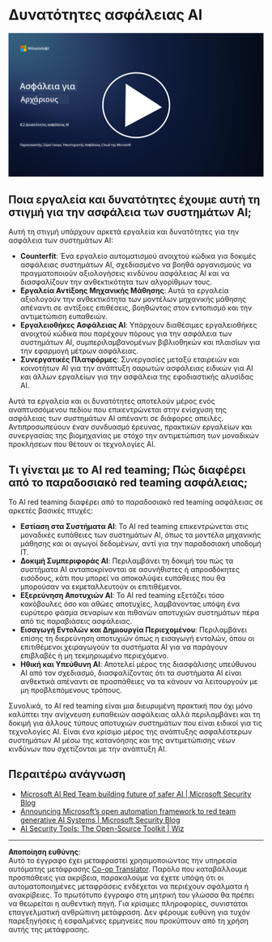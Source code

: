 <!--
CO_OP_TRANSLATOR_METADATA:
{
  "original_hash": "b6bb7175672298d1e2f73ba7e0006f95",
  "translation_date": "2025-09-03T21:35:50+00:00",
  "source_file": "8.2 AI security capabilities.md",
  "language_code": "el"
}
-->
# Δυνατότητες ασφάλειας AI

[![Παρακολουθήστε το βίντεο](../../translated_images/8-2_placeholder.bc988ce5dff1726a8b6f8c00b1250865ca23d02aa5cb11fb879ed1194702c99a.el.png)](https://learn-video.azurefd.net/vod/player?id=e0a6f844-d884-4f76-99bd-4ce9f7f73d22)

## Ποια εργαλεία και δυνατότητες έχουμε αυτή τη στιγμή για την ασφάλεια των συστημάτων AI;

Αυτή τη στιγμή υπάρχουν αρκετά εργαλεία και δυνατότητες για την ασφάλεια των συστημάτων AI:

-   **Counterfit**: Ένα εργαλείο αυτοματισμού ανοιχτού κώδικα για δοκιμές ασφάλειας συστημάτων AI, σχεδιασμένο να βοηθά οργανισμούς να πραγματοποιούν αξιολογήσεις κινδύνου ασφάλειας AI και να διασφαλίζουν την ανθεκτικότητα των αλγορίθμων τους.
-   **Εργαλεία Αντίξοης Μηχανικής Μάθησης**: Αυτά τα εργαλεία αξιολογούν την ανθεκτικότητα των μοντέλων μηχανικής μάθησης απέναντι σε αντίξοες επιθέσεις, βοηθώντας στον εντοπισμό και την αντιμετώπιση ευπαθειών.
-   **Εργαλειοθήκες Ασφάλειας AI**: Υπάρχουν διαθέσιμες εργαλειοθήκες ανοιχτού κώδικα που παρέχουν πόρους για την ασφάλεια των συστημάτων AI, συμπεριλαμβανομένων βιβλιοθηκών και πλαισίων για την εφαρμογή μέτρων ασφάλειας.
-   **Συνεργατικές Πλατφόρμες**: Συνεργασίες μεταξύ εταιρειών και κοινοτήτων AI για την ανάπτυξη σαρωτών ασφάλειας ειδικών για AI και άλλων εργαλείων για την ασφάλεια της εφοδιαστικής αλυσίδας AI.

Αυτά τα εργαλεία και οι δυνατότητες αποτελούν μέρος ενός αναπτυσσόμενου πεδίου που επικεντρώνεται στην ενίσχυση της ασφάλειας των συστημάτων AI απέναντι σε διάφορες απειλές. Αντιπροσωπεύουν έναν συνδυασμό έρευνας, πρακτικών εργαλείων και συνεργασίας της βιομηχανίας με στόχο την αντιμετώπιση των μοναδικών προκλήσεων που θέτουν οι τεχνολογίες AI.

## Τι γίνεται με το AI red teaming; Πώς διαφέρει από το παραδοσιακό red teaming ασφάλειας;

Το AI red teaming διαφέρει από το παραδοσιακό red teaming ασφάλειας σε αρκετές βασικές πτυχές:

-   **Εστίαση στα Συστήματα AI**: Το AI red teaming επικεντρώνεται στις μοναδικές ευπάθειες των συστημάτων AI, όπως τα μοντέλα μηχανικής μάθησης και οι αγωγοί δεδομένων, αντί για την παραδοσιακή υποδομή IT.
-   **Δοκιμή Συμπεριφοράς AI**: Περιλαμβάνει τη δοκιμή του πώς τα συστήματα AI ανταποκρίνονται σε ασυνήθιστες ή απροσδόκητες εισόδους, κάτι που μπορεί να αποκαλύψει ευπάθειες που θα μπορούσαν να εκμεταλλευτούν οι επιτιθέμενοι.
-   **Εξερεύνηση Αποτυχιών AI**: Το AI red teaming εξετάζει τόσο κακόβουλες όσο και αθώες αποτυχίες, λαμβάνοντας υπόψη ένα ευρύτερο φάσμα σεναρίων και πιθανών αποτυχιών συστημάτων πέρα από τις παραβιάσεις ασφάλειας.
-   **Εισαγωγή Εντολών και Δημιουργία Περιεχομένου**: Περιλαμβάνει επίσης τη διερεύνηση αποτυχιών όπως η εισαγωγή εντολών, όπου οι επιτιθέμενοι χειραγωγούν τα συστήματα AI για να παράγουν επιβλαβές ή μη τεκμηριωμένο περιεχόμενο.
-   **Ηθική και Υπεύθυνη AI**: Αποτελεί μέρος της διασφάλισης υπεύθυνου AI από τον σχεδιασμό, διασφαλίζοντας ότι τα συστήματα AI είναι ανθεκτικά απέναντι σε προσπάθειες να τα κάνουν να λειτουργούν με μη προβλεπόμενους τρόπους.

Συνολικά, το AI red teaming είναι μια διευρυμένη πρακτική που όχι μόνο καλύπτει την ανίχνευση ευπαθειών ασφάλειας αλλά περιλαμβάνει και τη δοκιμή για άλλους τύπους αποτυχιών συστημάτων που είναι ειδικοί για τις τεχνολογίες AI. Είναι ένα κρίσιμο μέρος της ανάπτυξης ασφαλέστερων συστημάτων AI μέσω της κατανόησης και της αντιμετώπισης νέων κινδύνων που σχετίζονται με την ανάπτυξη AI.

## Περαιτέρω ανάγνωση

 - [Microsoft AI Red Team building future of safer AI | Microsoft Security Blog](https://www.microsoft.com/en-us/security/blog/2023/08/07/microsoft-ai-red-team-building-future-of-safer-ai/?WT.mc_id=academic-96948-sayoung)
 - [Announcing Microsoft’s open automation framework to red team generative AI Systems | Microsoft Security Blog](https://www.microsoft.com/en-us/security/blog/2024/02/22/announcing-microsofts-open-automation-framework-to-red-team-generative-ai-systems/?WT.mc_id=academic-96948-sayoung)
 - [AI Security Tools: The Open-Source Toolkit | Wiz](https://www.wiz.io/academy/ai-security-tools)

---

**Αποποίηση ευθύνης**:  
Αυτό το έγγραφο έχει μεταφραστεί χρησιμοποιώντας την υπηρεσία αυτόματης μετάφρασης [Co-op Translator](https://github.com/Azure/co-op-translator). Παρόλο που καταβάλλουμε προσπάθειες για ακρίβεια, παρακαλούμε να έχετε υπόψη ότι οι αυτοματοποιημένες μεταφράσεις ενδέχεται να περιέχουν σφάλματα ή ανακρίβειες. Το πρωτότυπο έγγραφο στη μητρική του γλώσσα θα πρέπει να θεωρείται η αυθεντική πηγή. Για κρίσιμες πληροφορίες, συνιστάται επαγγελματική ανθρώπινη μετάφραση. Δεν φέρουμε ευθύνη για τυχόν παρεξηγήσεις ή εσφαλμένες ερμηνείες που προκύπτουν από τη χρήση αυτής της μετάφρασης.